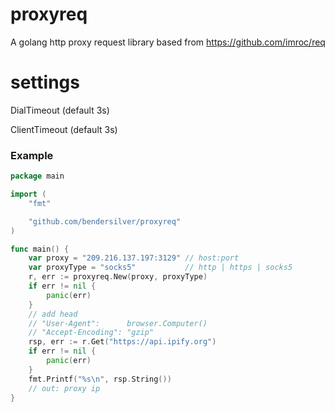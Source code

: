 # proxyreq

A golang http proxy request library based from https://github.com/imroc/req

# settings

DialTimeout (default 3s)

ClientTimeout (default 3s)

### Example

```go
package main

import (
	"fmt"

	"github.com/bendersilver/proxyreq"
)

func main() {
	var proxy = "209.216.137.197:3129" // host:port
	var proxyType = "socks5"           // http | https | socks5
	r, err := proxyreq.New(proxy, proxyType)
	if err != nil {
		panic(err)
	}
	// add head
	// "User-Agent":      browser.Computer()
	// "Accept-Encoding": "gzip"
	rsp, err := r.Get("https://api.ipify.org")
	if err != nil {
		panic(err)
	}
	fmt.Printf("%s\n", rsp.String())
	// out: proxy ip
}
```
